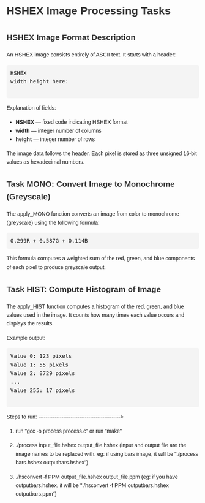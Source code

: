<head>
    <title>HSHEX Image Processing</title>
    <style>
        body {
            font-family: Arial, sans-serif;
            line-height: 1.6;
            margin: 20px;
        }
        h1, h2, h3 {
            color: #333;
        }
        p {
            margin-bottom: 15px;
        }
        pre {
            background-color: #f4f4f4;
            padding: 10px;
            overflow-x: auto;
            border-radius: 5px;
        }
    </style>
</head>
<body>
    <h1>HSHEX Image Processing Tasks</h1>
    <section id="hshex-description">
        <h2>HSHEX Image Format Description</h2>
        <p>An HSHEX image consists entirely of ASCII text. It starts with a header:</p>
        <pre>
HSHEX
width height here:
        </pre>
        <p>Explanation of fields:</p>
        <ul>
            <li><strong>HSHEX</strong> — fixed code indicating HSHEX format</li>
            <li><strong>width</strong> — integer number of columns</li>
            <li><strong>height</strong> — integer number of rows</li>
        </ul>
        <p>The image data follows the header. Each pixel is stored as three unsigned 16-bit values as hexadecimal numbers.</p>
    </section>
    <section id="mono-task">
        <h2>Task MONO: Convert Image to Monochrome (Greyscale)</h2>
        <p>The apply_MONO function converts an image from color to monochrome (greyscale) using the following formula:</p>
        <pre style="font-family: monospace;">0.299R + 0.587G + 0.114B</pre>
        <p>This formula computes a weighted sum of the red, green, and blue components of each pixel to produce greyscale output.</p>
        <!-- Add more explanation or instructions if needed -->
    </section>
    <section id="hist-task">
        <h2>Task HIST: Compute Histogram of Image</h2>
        <p>The apply_HIST function computes a histogram of the red, green, and blue values used in the image. It counts how many times each value occurs and displays the results.</p>
        <p>Example output:</p>
        <pre>
Value 0: 123 pixels
Value 1: 55 pixels
Value 2: 8729 pixels
...
Value 255: 17 pixels
        </pre>
    </section>
</body>
</html>


Steps to run:
---------------------------------------------->
1) run "gcc -o process process.c" or run "make"

2) ./process input_file.hshex output_file.hshex
(input and output file are the image names to be replaced with. eg: if using bars image, it will be "./process bars.hshex outputbars.hshex")

3) ./hsconvert -f PPM output_file.hshex output_file.ppm
(eg: if you have outputbars.hshex, it will be "./hsconvert -f PPM outputbars.hshex outputbars.ppm")
